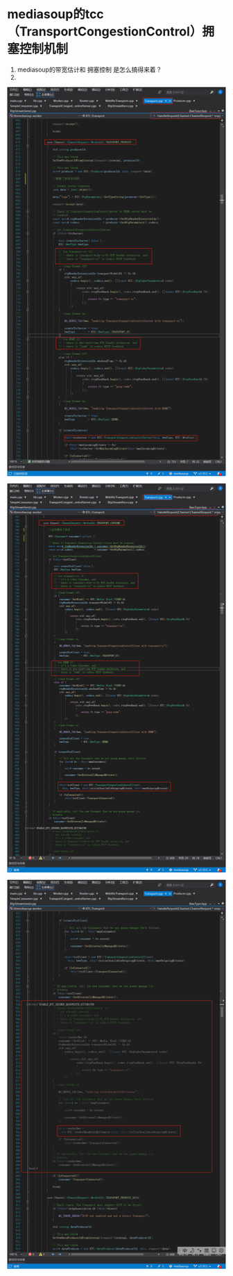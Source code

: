 # mediasoup的tcc（TransportCongestionControl）拥塞控制机制
1. mediasoup的带宽估计和 拥塞控制 是怎么搞得来着？
2. 
![](.tcc_images/9d0aa828.png)

![](.tcc_images/8f9f8be7.png)


![](.tcc_images/1209e8ca.png)